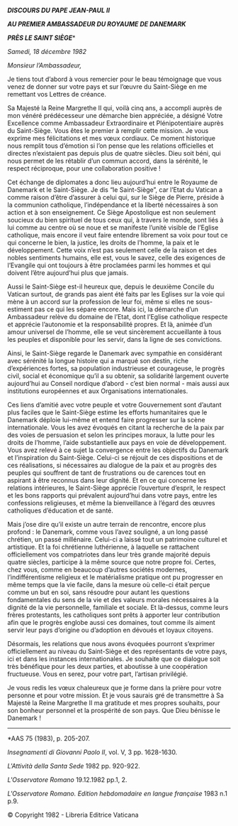 ***DISCOURS DU PAPE JEAN-PAUL II***

***AU PREMIER AMBASSADEUR DU ROYAUME DE DANEMARK***

***PRÈS LE SAINT SIÈGE****

*Samedi, 18 décembre 1982*

*Monsieur l’Ambassadeur,*

Je tiens tout d’abord à vous remercier pour le beau témoignage que vous venez de donner sur votre pays et sur l’œuvre du Saint-Siège en me remettant vos Lettres de créance.

Sa Majesté la Reine Margrethe II qui, voilà cinq ans, a accompli auprès de mon vénéré prédécesseur une démarche bien appréciée, a désigné Votre Excellence comme Ambassadeur Extraordinaire et Plénipotentiaire auprès du Saint-Siège. Vous êtes le premier à remplir cette mission. Je vous exprime mes félicitations et mes vœux cordiaux. Ce moment historique nous remplit tous d’émotion si l’on pense que les relations officielles et directes n’existaient pas depuis plus de quatre siècles. Dieu soit béni, qui nous permet de les rétablir d’un commun accord, dans la sérénité, le respect réciproque, pour une collaboration positive !

Cet échange de diplomates a donc lieu aujourd’hui entre le Royaume de Danemark et le Saint-Siège. Je dis “le Saint-Siège”, car l’Etat du Vatican a comme raison d’être d’assurer à celui qui, sur le Siège de Pierre, préside à la communion catholique, l’indépendance et la liberté nécessaires à son action et à son enseignement. Ce Siège Apostolique est non seulement soucieux du bien spirituel de tous ceux qui, à travers le monde, sont liés à lui comme au centre où se noue et se manifeste l’unité visible de l’Eglise catholique, mais encore il veut faire entendre librement sa voix pour tout ce qui concerne le bien, la justice, les droits de l’homme, la paix et le développement. Cette voix n’est pas seulement celle de la raison et des nobles sentiments humains, elle est, vous le savez, celle des exigences de l’Evangile qui ont toujours à être proclamées parmi les hommes et qui doivent l’être aujourd’hui plus que jamais.

Aussi le Saint-Siège est-il heureux que, depuis le deuxième Concile du Vatican surtout, de grands pas aient été faits par les Eglises sur la voie qui mène à un accord sur la profession de leur foi, même si elles ne sous-estiment pas ce qui les sépare encore. Mais ici, la démarche d’un Ambassadeur relève du domaine de l’Etat, dont l’Eglise catholique respecte et apprécie l’autonomie et la responsabilité propres. Et là, animée d’un amour universel de l’homme, elle se veut sincèrement accueillante à tous les peuples et disponible pour les servir, dans la ligne de ses convictions.

Ainsi, le Saint-Siège regarde le Danemark avec sympathie en considérant avec sérénité la longue histoire qui a marqué son destin, riche d’expériences fortes, sa population industrieuse et courageuse, le progrès civil, social et économique qu’il a su obtenir, sa solidarité largement ouverte aujourd’hui au Conseil nordique d’abord - c’est bien normal - mais aussi aux institutions européennes et aux Organisations internationales.

Ces liens d’amitié avec votre peuple et votre Gouvernement sont d’autant plus faciles que le Saint-Siège estime les efforts humanitaires que le Danemark déploie lui-même et entend faire progresser sur la scène internationale. Vous les avez évoqués en citant la recherche de la paix par des voies de persuasion et selon les principes moraux, la lutte pour les droits de l’homme, l’aide substantielle aux pays en voie de développement. Vous avez relevé à ce sujet la convergence entre les objectifs du Danemark et l’inspiration du Saint-Siège. Celui-ci se réjouit de ces dispositions et de ces réalisations, si nécessaires au dialogue de la paix et au progrès des peuples qui souffrent de tant de frustrations ou de carences tout en aspirant à être reconnus dans leur dignité. Et en ce qui concerne les relations intérieures, le Saint-Siège apprécie l’ouverture d’esprit, le respect et les bons rapports qui prévalent aujourd’hui dans votre pays, entre les confessions religieuses, et même la bienveillance à l’égard des œuvres catholiques d’éducation et de santé.

Mais j’ose dire qu’il existe un autre terrain de rencontre, encore plus profond : le Danemark, comme vous l’avez souligné, a un long passé chrétien, un passé millénaire. Celui-ci a laissé tout un patrimoine culturel et artistique. Et la foi chrétienne luthérienne, à laquelle se rattachent officiellement vos compatriotes dans leur très grande majorité depuis quatre siècles, participe à la même source que notre propre foi. Certes, chez vous, comme en beaucoup d’autres sociétés modernes, l’indifférentisme religieux et le matérialisme pratique ont pu progresser en même temps que la vie facile, dans la mesure où celle-ci était perçue comme un but en soi, sans résoudre pour autant les questions fondamentales du sens de la vie et des valeurs morales nécessaires à la dignité de la vie personnelle, familiale et sociale. Et là-dessus, comme leurs frères protestants, les catholiques sont prêts à apporter leur contribution afin que le progrès englobe aussi ces domaines, tout comme ils aiment servir leur pays d’origine ou d’adoption en dévoués et loyaux citoyens.

Désormais, les relations que nous avons évoquées pourront s’exprimer officiellement au niveau du Saint-Siège et des représentants de votre pays, ici et dans les instances internationales. Je souhaite que ce dialogue soit très bénéfique pour les deux parties, et aboutisse à une coopération fructueuse. Vous en serez, pour votre part, l’artisan privilégié.

Je vous redis les vœux chaleureux que je forme dans la prière pour votre personne et pour votre mission. Et je vous saurais gré de transmettre à Sa Majesté la Reine Margrethe II ma gratitude et mes propres souhaits, pour son bonheur personnel et la prospérité de son pays. Que Dieu bénisse le Danemark !

* * *

*AAS 75 (1983), p. 205-207.

*Insegnamenti di Giovanni Paolo II*, vol. V, 3 pp. 1628-1630.

*L'Attività della Santa Sede* 1982 pp. 920-922.

*L'Osservatore Romano* 19.12.1982 pp.1, 2.

*L'Osservatore Romano. Edition hebdomadaire en langue française* 1983 n.1 p.9.

© Copyright 1982 - Libreria Editrice Vaticana